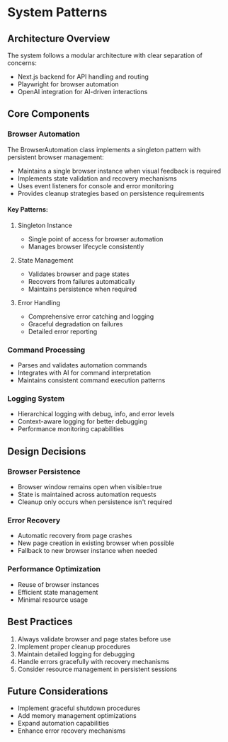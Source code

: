 # System Patterns

## Architecture Overview
The system follows a modular architecture with clear separation of concerns:
- Next.js backend for API handling and routing
- Playwright for browser automation
- OpenAI integration for AI-driven interactions

## Core Components

### Browser Automation
The BrowserAutomation class implements a singleton pattern with persistent browser management:
- Maintains a single browser instance when visual feedback is required
- Implements state validation and recovery mechanisms
- Uses event listeners for console and error monitoring
- Provides cleanup strategies based on persistence requirements

#### Key Patterns:
1. Singleton Instance
   - Single point of access for browser automation
   - Manages browser lifecycle consistently

2. State Management
   - Validates browser and page states
   - Recovers from failures automatically
   - Maintains persistence when required

3. Error Handling
   - Comprehensive error catching and logging
   - Graceful degradation on failures
   - Detailed error reporting

### Command Processing
- Parses and validates automation commands
- Integrates with AI for command interpretation
- Maintains consistent command execution patterns

### Logging System
- Hierarchical logging with debug, info, and error levels
- Context-aware logging for better debugging
- Performance monitoring capabilities

## Design Decisions

### Browser Persistence
- Browser window remains open when visible=true
- State is maintained across automation requests
- Cleanup only occurs when persistence isn't required

### Error Recovery
- Automatic recovery from page crashes
- New page creation in existing browser when possible
- Fallback to new browser instance when needed

### Performance Optimization
- Reuse of browser instances
- Efficient state management
- Minimal resource usage

## Best Practices
1. Always validate browser and page states before use
2. Implement proper cleanup procedures
3. Maintain detailed logging for debugging
4. Handle errors gracefully with recovery mechanisms
5. Consider resource management in persistent sessions

## Future Considerations
- Implement graceful shutdown procedures
- Add memory management optimizations
- Expand automation capabilities
- Enhance error recovery mechanisms
